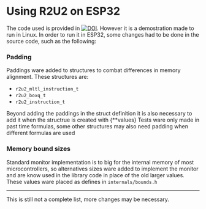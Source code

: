 # Using R2U2 on ESP32
The code used is provided in [![DOI](https://zenodo.org/badge/DOI/10.5281/zenodo.7889284.svg)](https://doi.org/10.5281/zenodo.7889284). However it is a demostration made to run in Linux. In order to run it in ESP32, some changes had to be done in the source code, such as the following:

### Padding
Paddings ware added to structures to combat differences in memory alignment. These structures are:
- `r2u2_mltl_instruction_t`
- `r2u2_boxq_t`     
- `r2u2_instruction_t`

Beyond adding the paddings in the struct definition it is also necessary to add it when the structrue is created with {**values}
Tests ware only made in past time formulas, some other structures may also need padding when different formulas are used

### Memory bound sizes
Standard monitor implementation is to big for the internal memory of most microcontrollers, so alternatives sizes ware added to implement the monitor and are know used in the library code in place of the old larger values.
These values ware placed as defines in `internals/bounds.h`


----

This is still not a complete list, more changes may be necessary.
